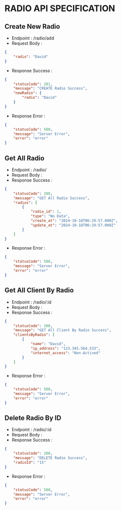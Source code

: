 # RADIO API SPECIFICATION
## Create New Radio
- Endpoint : /radio/add
- Request Body :
```json
{
    "radio": "David"
}
```
- Response Success :
```json
{
    "statusCode": 201,
    "message": "CREATE Radio Success",
    "newRadio": {
        "radio": "David"
    }
}
```
- Response Error :
```json
{
    "statusCode": 500,
    "message": "Server Error",
    "error": "error"
}
```
## Get All Radio
- Endpoint : /radio/
- Request Body :
- Response Success :
```json
{
    "statusCode": 200,
    "message": "GET All Radio Success",
    "radios": [
        {
            "radio_id": 1,
            "type": "No Data",
            "create_at": "2024-10-18T06:29:57.000Z",
            "update_at": "2024-10-18T06:29:57.000Z"
        }
    ]
}
```

- Response Error :
```json
{
    "statusCode": 500,
    "message": "Server Error",
    "error": "error"
}
```

## Get All Client By Radio
- Endpoint : /radio/:id
- Request Body :
- Response Success :
```json
{
    "statusCode": 200,
    "message": "GET All Client By Radio Success",
    "clientsByRadio": [
        {
            "name": "David",
            "ip_address": "123.345.564.533",
            "internet_access": "Non-Actived"
        }
    ]
}
```
- Response Error :
```json
{
    "statusCode": 500,
    "message": "Server Error",
    "error": "error"
}
```

## Delete Radio By ID
- Endpoint : /radio/:id
- Request Body :
- Response Success :
```json
{
    "statusCode": 200,
    "message": "DELETE Radio Success",
    "radioId": "15"
}
```
- Response Error :
```json
{
    "statusCode": 500,
    "message": "Server Error",
    "error": "error"
}
```
